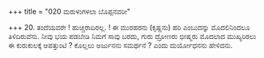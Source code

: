 +++
title = "020 ಮರುಳುಗಳಲಾ ಬೊಪ್ಪನವರೀ"

+++
20. ತಂದೆಯವರೇ ! ಹುಚ್ಚರಾದಿರಲ್ಲ. ! ಈ ಮುರಹರನು (ಕೃಷ್ಣನು) ಹರಿ ಎಂಬುದನ್ನು ಮೊದಲಿನಿಂದಲೂ ತಿಳಿದಿರುವೆನು. ನೀವು ಭಯ ಪಡಬೇಡಿ ನಿಮಗೆ ಸಾವು ಬರದು, ಗುರು ದ್ರೋಣರು ಭೀಷ್ಮರು ಮೊದಲಾದ ಮುಖ್ಯರಿರಲು ಈ ಕುರುಕುಲಕ್ಕೆ ಆಪತ್ತುಂಟಿ ? ಕೊಲ್ಲಲು  ಅರ್ಜುನನು ಸಮರ್ಥನೆ ? ಎಂದು ದುರ್ಯೋಧನನು ಹೇಳಿದನು.